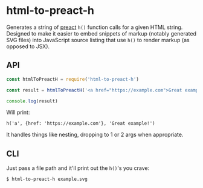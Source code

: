 # html-to-preact-h

Generates a string of [preact](https://preactjs.com) `h()` function calls for a
given HTML string. Designed to make it easier to embed snippets of markup
(notably generated SVG files) into JavaScript source listing that use `h()`
to render markup (as opposed to JSX).

## API

```js
const htmlToPreactH = require('html-to-preact-h')

const result = htmlToPreactH('<a href="https://example.com">Great example!</a>')

console.log(result)
```

Will print:

```
h('a', {href: 'https://example.com'}, 'Great example!')
```

It handles things like nesting, dropping to 1 or 2 args when appropriate.

## CLI

Just pass a file path and it'll print out the `h()`'s you crave:

```
$ html-to-preact-h example.svg
```


